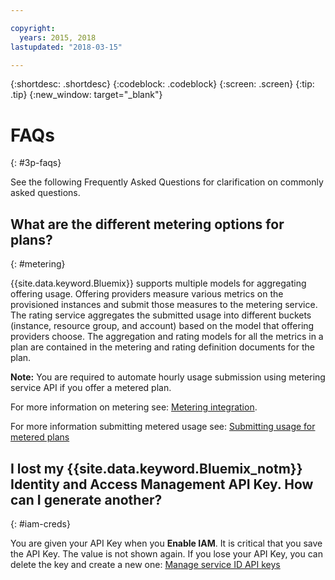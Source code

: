 ```yaml
---

copyright:
  years: 2015, 2018
lastupdated: "2018-03-15"

---
```


{:shortdesc: .shortdesc}
{:codeblock: .codeblock}
{:screen: .screen}
{:tip: .tip}
{:new_window: target="_blank"}

# FAQs
{: #3p-faqs}

See the following Frequently Asked Questions for clarification on commonly asked questions.

## What are the different metering options for plans?
{: #metering}

{{site.data.keyword.Bluemix}} supports multiple models for aggregating offering usage. Offering providers measure various metrics on the provisioned instances and submit those measures to the metering service. The rating service aggregates the submitted usage into different buckets (instance, resource group, and account) based on the model that offering providers choose. The aggregation and rating models for all the metrics in a plan are contained in the metering and rating definition documents for the plan.

**Note:** You are required to automate hourly usage submission using metering service API if you offer a metered plan.

For more information on metering see: [Metering integration](/docs/third-party/metering.html#meteringintera).

For more information submitting metered usage see: [Submitting usage for metered plans](/docs/third-party/submitusage.html#submitusage)

## I lost my {{site.data.keyword.Bluemix_notm}} Identity and Access Management API Key. How can I generate another?
{: #iam-creds}

You are given your API Key when you **Enable IAM**. It is critical that you save the API Key. The value is not shown again. If you lose your API Key, you can delete the key and create a new one: [Manage service ID API keys](/docs/iam/serviceid_keys.html#serviceidapikeys)


